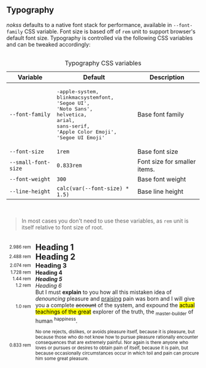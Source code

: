 <section>

# Typography

_nokss_ defaults to a native font stack for performance, available in `--font-family` CSS variable. Font size is based off of `rem` unit to support browser's default font size. Typography is controlled via the following
CSS variables and can be tweaked accordingly:



<div style="overflow-x: auto">
  <table>
    <caption>
      Typography CSS variables
    </caption>
    <thead>
      <tr>
        <th>Variable</th>
        <th>Default</th>
        <th>Description</th>
      </tr>
    </thead>
    <tbody>
      <tr>
        <td><code>--font-family</code></td>
        <td><p style="font-family: monospace; font-size: var(--small-font-size)">
          -apple-system, <br> blinkmacsystemfont, <br>
          'Segoe UI', <br> 'Noto Sans', <br>
          helvetica, <br> arial, <br> sans-serif, <br>
          'Apple Color Emoji', <br> 'Segoe UI Emoji'
        </p></td>
        <td>Base font family</td>
      </tr>
      <tr>
        <td><code>--font-size</code></td>
        <td><code>1rem</code></td>
        <td>Base font size</td>
      </tr>
      <tr>
        <td><code>--small-font-size</code></td>
        <td><code>0.833rem</code></td>
        <td>
          Font size for smaller items.
        </td>
      </tr>
      <tr>
        <td><code>--font-weight</code></td>
        <td><code>300</code></td>
        <td>Base font weight</td>
      </tr>
      <tr>
        <td><code>--line-height</code></td>
        <td><code>calc(var(--font-size) * 1.5)</code></td>
        <td>Base line height</td>
      </tr>
    </tbody>
  </table>
</div>


<br>

> In most cases you don't need to use these variables, as `rem` unit is itself relative
> to font size of root.

<br>

<div role="presentation" id="typopres">

<div class="flex"><small>2.986 rem</small><h1>Heading 1</h1></div>
<div class="flex"><small>2.488 rem</small><h2>Heading 2</h2></div>
<div class="flex"><small>2.074 rem</small><h3>Heading 3</h3></div>
<div class="flex"><small>1.728 rem</small><h4>Heading 4</h4></div>
<div class="flex"><small>1.44 rem</small><h5>Heading 5</h5></div>
<div class="flex"><small>1.2 rem</small><h6>Heading 6</h6></div>
<div class="flex">
  <small>1.0 rem</small>
  <div>
  But I must <b>explain</b> to you how <a>all</a> this mistaken idea of <i>denouncing</i> pleasure and <u>praising</u> pain was born and I will give you a complete <s>account</s> of the system, and expound the <mark>actual teachings of the great</mark> explorer of the truth, the <sub>master-builder</sub> of human <sup>happiness</sup>.
  </div>
</div>
<div class="flex">
  <small>0.833 rem</small>
  <p>
    <small>
    No one rejects, dislikes, or avoids pleasure itself, because it is pleasure, but because those who do not know how to pursue pleasure rationally encounter consequences that are extremely painful. Nor again is there anyone who loves or pursues or desires to obtain pain of itself, because it is pain, but because occasionally circumstances occur in which toil and pain can procure him some great pleasure.
    </small>
  </p>
</div>

</div>

<style>
#typopres .flex {
  display: flex;
  align-items: center;
}

#typopres .flex>small:first-child {
  width: 4rem;
  flex-shrink: 0;
  opacity: calc(max(var(--border-expression) * 4, 0.2));
  text-align: right;
  margin-right: 1em;
}

#typopres :is(h1, h2, h3, h4, h5, h6) {
  margin: calc(2 * var(--spacing)) 0;
}
</style>

</section>
